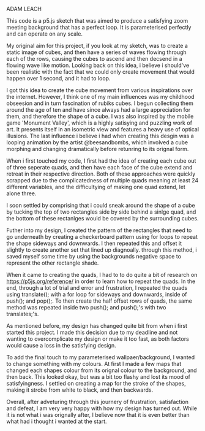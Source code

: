 ADAM LEACH

This code is a p5.js sketch that was aimed to produce a satisfying zoom meeting background that has a perfect loop. It is parameterised perfectly and can operate on any scale.

My original aim for this project, if you look at my sketch, was to create a static image of cubes, and then have a series of waves flowing through each of the rows, causing the cubes to ascend and then decsend in a flowing wave like motion. Looking back on this idea, i believe i should've been realistic with the fact that we could only create movement that would happen over 1 second, and it had to loop.

I got this idea to create the cube movement from various inspirations over the internet. However, I think one of my main influences was my childhood obseesion and in turn fascination of rubiks cubes. I begun collecting them around the age of ten and have since always had a large appreciation for them, and therefore the shape of a cube. I was also inspired by the mobile game 'Monument Valley', which is a highly satisying and puzzling work of art. It presents itself in an isometric view and features a heavy use of optical illusions. The last influence i believe i had when creating this desgin was a looping animation by the artist @beesandbombs, which involved a cube morphing and changing dramatically before retunring to its orignal form.

When i first touched my code, I first had the idea of creating each cube out of three seperate quads, and then have each face of the cube extend and retreat in their respective direction. Both of these approaches were quickly scrapped due to the complicatedness of multiple quads meaning at least 24 different variables, and the difficultying of making one quad extend, let alone three.

I soon settled by comprising that i could sneak around the shape of a cube by tucking the top of two rectangles side by side behind a sinlge quad, and the bottom of these rectanlges would be covered by the surrounding cubes.

Futher into my design, I created the pattern of the rectangles that need to go underneath by creating a checkerboard pattern using for loops to repeat the shape sideways and downwards. I then repeated this and offset it slightly to create another set that lined up diagnoally. through this method, i saved myself some time by using the backgrounds negative space to represent the other rectangle shade.

When it came to creating the quads, I had to to do quite a bit of research on https://p5js.org/reference/ in order to learn how to repeat the quads. In the end, through a lot of trial and error and frustration, I repeated the quads using translate(); with a for loop for sideways and downwards, inside of push(); and pop();. To then create the half offset rows of quads, the same method was repeated inside two push(); and push();'s with two translates;'s.

As mentioned before, my design has changed quite bit from when i first started this project. I made this decision due to my deadline and not wanting to overcomplicate my design or make it too fast, as both factors would cause a loss in the satisfying design.

To add the final touch to my parameterised wallpaer/background, I wanted to change something with my colours. At first I made a few maps that changed each shapes colour from its orignal colour to the background, and then back. This looked okay, but was a bit too flashy and lost its mood of satisfyingness. I settled on creating a map for the stroke of the shapes, making it strobe from white to black, and then backwards.

Overall, after adveturing through this journery of frustration, satisfaction and defeat, I am very very happy with how my design has turned out. While it is not what i was orignally after, I believe now that it is even better than what had i thought i wanted at the start.